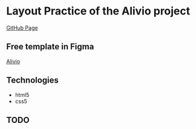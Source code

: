 # Layout Practice of the Alivio project

[GitHub Page]()

## Free template in Figma

[Alivio](https://www.uistore.design/items/alivio-landing-page-for-figma/)

## Technologies

- html5
- css5

## TODO

